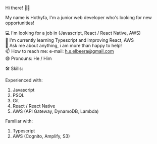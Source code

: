 Hi there! 👋🏼

My name is Hothyfa, I'm a junior web developer who's looking for new opportunities!

💻 I'm looking for a job in (Javascript, React / React Native, AWS) <br />
🌴 I'm currently learning Typescript and improving React, AWS <br />
💬 Ask me about anything, i am more than happy to help! <br />
📫 How to reach me: e-mail: h.s.elbeera@gmail.com <br />
😄 Pronouns: He / Him

🛠 Skills:

Experienced with:
1. Javascript
2. PSQL
3. Git
4. React / React Native
5. AWS (API Gateway, DynamoDB, Lambda)

Familiar with:
1. Typescript
2. AWS (Cognito, Amplify, S3)
